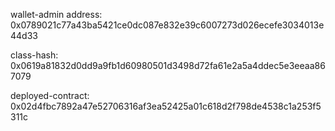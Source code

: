 wallet-admin address: 0x0789021c77a43ba5421ce0dc087e832e39c6007273d026ecefe3034013e44d33

class-hash: 0x0619a81832d0dd9a9fb1d60980501d3498d72fa61e2a5a4ddec5e3eeaa867079

deployed-contract: 0x02d4fbc7892a47e52706316af3ea52425a01c618d2f798de4538c1a253f5311c
